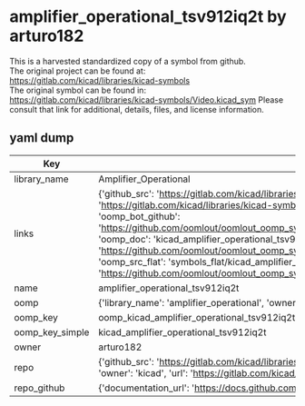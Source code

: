 # amplifier_operational_tsv912iq2t by arturo182  
This is a harvested standardized copy of a symbol from github.  
The original project can be found at:  
https://gitlab.com/kicad/libraries/kicad-symbols  
The original symbol can be found in:
https://gitlab.com/kicad/libraries/kicad-symbols/Video.kicad_sym
Please consult that link for additional, details, files, and license information.  
## yaml dump  
| Key | Value |  
| --- | --- |  
| library_name | Amplifier_Operational |  
| links | {'github_src': 'https://gitlab.com/kicad/libraries/kicad-symbols/Video.kicad_sym', 'github_src_repo': 'https://gitlab.com/kicad/libraries/kicad-symbols', 'oomp_bot': 'kicad_amplifier_operational_tsv912iq2t/working', 'oomp_bot_github': 'https://github.com/oomlout/oomlout_oomp_symbol_bot/tree/main/kicad_amplifier_operational_tsv912iq2t/working', 'oomp_doc': 'kicad_amplifier_operational_tsv912iq2t/working', 'oomp_doc_github': 'https://github.com/oomlout/oomlout_oomp_symbol_doc/tree/main/kicad_amplifier_operational_tsv912iq2t/working', 'oomp_src_flat': 'symbols_flat/kicad_amplifier_operational_tsv912iq2t/working', 'oomp_src_flat_github': 'https://github.com/oomlout/oomlout_oomp_symbol_src/tree/main/kicad_amplifier_operational_tsv912iq2t/working'} |  
| name | amplifier_operational_tsv912iq2t |  
| oomp | {'library_name': 'amplifier_operational', 'owner_name': 'kicad', 'symbol_name': 'amplifier_operational_tsv912iq2t'} |  
| oomp_key | oomp_kicad_amplifier_operational_tsv912iq2t |  
| oomp_key_simple | kicad_amplifier_operational_tsv912iq2t |  
| owner | arturo182 |  
| repo | {'github_src': 'https://gitlab.com/kicad/libraries/kicad-symbols/Video.kicad_sym', 'name': 'libraries/kicad-symbols', 'owner': 'kicad', 'url': 'https://gitlab.com/kicad/libraries/kicad-symbols'} |  
| repo_github | {'documentation_url': 'https://docs.github.com/rest/repos/repos#get-a-repository', 'message': 'Not Found'} |  

